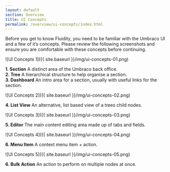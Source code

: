 ```yaml
---
layout: default
section: Overview
title: UI Concepts
permalink: /overview/ui-concepts/index.html
---
```


Before you get to know Fluidity, you need to be familiar with the Umbraco UI and a few of it’s concepts. Please review the following screenshots and ensure you are comfortable with these concepts before continuing. 

![UI Concepts 1]({{ site.baseurl }}/img/ui-concepts-01.png) 

**1. Section** A distinct area of the Umbraco back office.  
**2. Tree** A hierarchical structure to help organise a section.  
**3. Dashboard** An intro area for a section, usually with useful links for the section.  

![UI Concepts 2]({{ site.baseurl }}/img/ui-concepts-02.png) 

**4. List View** An alternative, list based view of a trees child nodes.

![UI Concepts 3]({{ site.baseurl }}/img/ui-concepts-03.png) 

**5. Editor** The main content editing area made up of tabs and fields.

![UI Concepts 4]({{ site.baseurl }}/img/ui-concepts-04.png) 

**6. Menu Item** A context menu item + action.

![UI Concepts 5]({{ site.baseurl }}/img/ui-concepts-05.png) 

**6. Bulk Action** An action to perform on multiple nodes at once.
